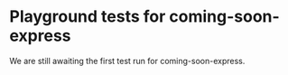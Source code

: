 # Playground tests for coming-soon-express
We are still awaiting the first test run for coming-soon-express.
